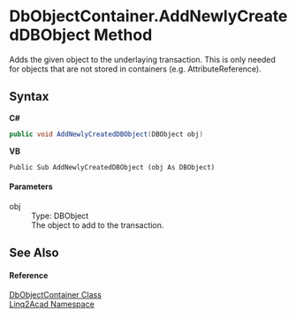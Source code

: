 # DbObjectContainer.AddNewlyCreatedDBObject Method 
 

Adds the given object to the underlaying transaction. This is only needed for objects that are not stored in containers (e.g. AttributeReference).

## Syntax

**C#**<br />
``` C#
public void AddNewlyCreatedDBObject(DBObject obj)
```

**VB**<br />
``` VB
Public Sub AddNewlyCreatedDBObject (obj As DBObject)
```


#### Parameters
<dl><dt>obj</dt><dd>Type: DBObject<br />The object to add to the transaction.</dd></dl>

## See Also


#### Reference
<a href="T_Linq2Acad_DbObjectContainer.md">DbObjectContainer Class</a><br /><a href="N_Linq2Acad.md">Linq2Acad Namespace</a><br />

